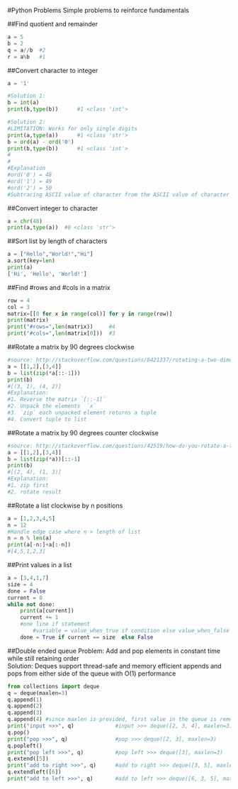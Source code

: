 #Python Problems
Simple problems to reinforce fundamentals

##Find quotient and remainder
```python
a = 5
b = 2
q = a//b  #2
r = a%b   #1
```

##Convert character to integer
```python
a = '1'

#Solution 1:
b = int(a)
print(b,type(b))      #1 <class 'int'>

#Solution 2:
#LIMITATION: Works for only single digits
print(a,type(a))      #1 <class 'str'>
b = ord(a) - ord('0') 
print(b,type(b))      #1 <class 'int'>
#
#
#Explanation
#ord('0') = 48
#ord('1') = 49
#ord('2') = 50
#Subtracing ASCII value of character from the ASCII value of character 0 returns the difference - AKA result as int
````
##Convert integer to character
````python
a = chr(48)
print(a,type(a))  #0 <class 'str'>
````


##Sort list by length of characters
````python
a = ["Hello","World!","Hi"]
a.sort(key=len)
print(a)
['Hi', 'Hello', 'World!']
````

##Find #rows and #cols in a matrix
````python
row = 4
col = 3
matrix=[[0 for x in range(col)] for y in range(row)]
print(matrix)
print("#rows=",len(matrix))     #4
print("#cols=",len(matrix[0]))  #3
````


##Rotate a matrix by 90 degrees clockwise
````python
#source: http://stackoverflow.com/questions/8421337/rotating-a-two-dimensional-array-in-python
a = [[1,2],[3,4]]
b = list(zip(*a[::-1]))
print(b)
#[(3, 1), (4, 2)]
#Explanation:
#1. Reverse the matrix `[::-1]`
#2. Unpack the elements  `x` 
#3. `zip` each unpacked element returns a tuple
#4. Convert tuple to list
````

##Rotate a matrix by 90 degrees counter clockwise
````python
#source: http://stackoverflow.com/questions/42519/how-do-you-rotate-a-two-dimensional-array?lq=1
a = [[1,2],[3,4]]
b = list(zip(*a))[::-1]
print(b)
#[(2, 4), (1, 3)]
#Explanation:
#1. zip first 
#2. rotate result
````

##Rotate a list clockwise by n positions
````python
a = [1,2,3,4,5]
n = 12
#Handle edge case where n > length of list
n = n % len(a)
print(a[-n:]+a[:-n])
#[4,5,1,2,3]
````

##Print values in a list
````python
a = [3,4,1,7]
size = 4
done = False
current = 0
while not done:
	print(a[current])
	current += 1
	#one line if statement
        #variable = value_when_true if condition else value_when_false
	done = True if current == size  else False
````

##Double ended queue
Problem: Add and pop elements in constant time while still retaining order  
Solution: Deques support thread-safe and memory efficient appends and pops from either side of the queue 
with O(1) performance
```python
from collections import deque
q = deque(maxlen=3)
q.append(1)
q.append(2)
q.append(3)
q.append(4) #since maxlen is provided, first value in the queue is removed!
print("input >>>", q)             #input >>> deque([2, 3, 4], maxlen=3)
q.pop()
print("pop >>>", q)               #pop >>> deque([2, 3], maxlen=3) 
q.popleft()
print("pop left >>>", q)          #pop left >>> deque([3], maxlen=3)
q.extend([5])
print("add to right >>>", q)      #add to right >>> deque([3, 5], maxlen=3)
q.extendleft([6])
print("add to left >>>", q)       #add to left >>> deque([6, 3, 5], maxlen=3)

````


